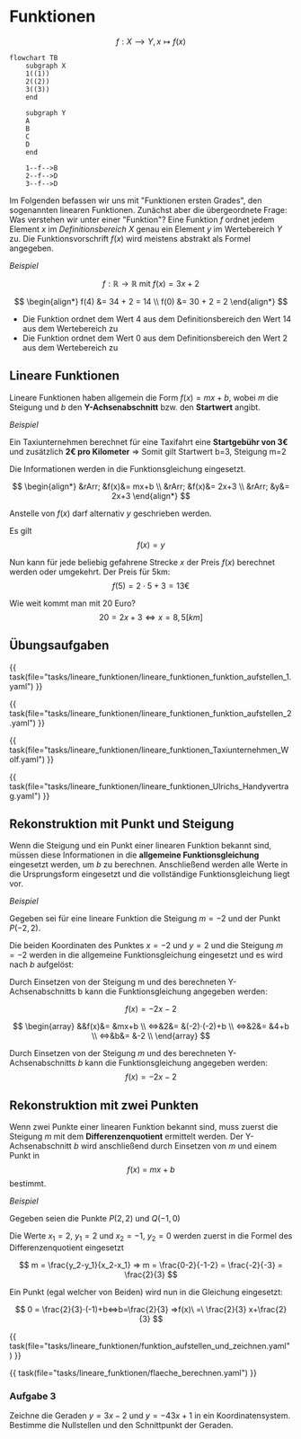 # Funktionen

$$ 
f: X ⟶ Y, x ↦ f(x)
$$

``` mermaid
flowchart TB
    subgraph X
    1((1))
    2((2))
    3((3))
    end

    subgraph Y
    A
    B
    C
    D
    end

    1--f-->B
    2--f-->D
    3--f-->D
```

Im Folgenden befassen wir uns mit "Funktionen ersten Grades", den sogenannten linearen Funktionen. 
Zunächst aber die übergeordnete Frage: Was verstehen wir unter einer "Funktion"? 
Eine Funktion $f$ ordnet jedem Element $x$ im *Definitionsbereich* $X$ genau ein Element $y$ im Wertebereich $Y$ zu. Die Funktionsvorschrift $f(x)$ wird meistens abstrakt als Formel angegeben.

_Beispiel_

$$
f: \mathbb{R} \to \mathbb{R} \text{ mit } f(x) = 3x + 2
$$

$$
\begin{align*}
f(4) &= 34 + 2 = 14 \\
f(0) &= 30 + 2 = 2
\end{align*}
$$

* Die Funktion ordnet dem Wert $4$ aus dem Definitionsbereich den Wert $14$ aus dem Wertebereich zu
* Die Funktion ordnet dem Wert $0$ aus dem Definitionsbereich den Wert $2$ aus dem Wertebereich zu

## Lineare Funktionen
Lineare Funktionen haben allgemein die Form $f(x)=mx+b$, wobei $m$ die Steigung und $b$ den **Y-Achsenabschnitt** bzw. den **Startwert** angibt.

_Beispiel_

Ein Taxiunternehmen berechnet für eine Taxifahrt eine **Startgebühr von 3€**  und zusätzlich **2€ pro Kilometer**	&rArr; Somit gilt Startwert b=3, Steigung m=2

Die Informationen werden in die Funktionsgleichung eingesetzt.

$$
\begin{align*}
&rArr; &f(x)&= mx+b \\
&rArr; &f(x)&= 2x+3 \\
&rArr; &y&= 2x+3
\end{align*}
$$

Anstelle von $f(x)$ darf alternativ $y$ geschrieben werden. 

Es gilt 
$$
f(x)=y
$$

Nun kann für jede beliebig gefahrene Strecke $x$ der Preis $f(x)$ berechnet werden oder umgekehrt.
Der Preis für 5km:
$$ 
f(5) = 2 \cdot 5 + 3 = 13\text{€}
$$   

Wie weit kommt man mit 20 Euro? 
$$ 
20 = 2x + 3 ⇔ x = 8,5[km]
$$

## Übungsaufgaben

{{ task(file="tasks/lineare_funktionen/lineare_funktionen_funktion_aufstellen_1.yaml") }}

{{ task(file="tasks/lineare_funktionen/lineare_funktionen_funktion_aufstellen_2.yaml") }}

{{ task(file="tasks/lineare_funktionen/lineare_funktionen_Taxiunternehmen_Wolf.yaml") }}

{{ task(file="tasks/lineare_funktionen/lineare_funktionen_Ulrichs_Handyvertrag.yaml") }}

## Rekonstruktion mit Punkt und Steigung
Wenn die Steigung und ein Punkt einer linearen Funktion bekannt sind, müssen diese Informationen in die **allgemeine Funktionsgleichung** eingesetzt werden, um $b$ zu berechnen. Anschließend werden alle Werte in die Ursprungsform eingesetzt und die vollständige Funktionsgleichung liegt vor.

_Beispiel_

Gegeben sei für eine lineare Funktion die Steigung $m=-2$ und der Punkt $P(-2,2)$.

Die beiden Koordinaten des Punktes $x=-2$ und $y=2$ und die Steigung $m=-2$ werden in die allgemeine Funktionsgleichung eingesetzt und es wird nach $b$ aufgelöst:

Durch Einsetzen von der Steigung m und des berechneten Y-Achsenabschnitts b kann die Funktionsgleichung angegeben werden:

$$
f(x) = -2x-2
$$
 
$$
\begin{array}
&&f(x)&= &mx+b \\ 
⇔&2&= &(-2)⋅(-2)+b \\ 
⇔&2&= &4+b \\
⇔&b&= &-2 \\
\end{array}
$$

Durch Einsetzen von der Steigung $m$ und des berechneten Y-Achsenabschnitts $b$ kann die Funktionsgleichung angegeben werden:
$$
f(x)=-2x-2
$$

## Rekonstruktion mit zwei Punkten
Wenn zwei Punkte einer linearen Funktion bekannt sind, muss zuerst die Steigung $m$ mit dem **Differenzenquotient** ermittelt werden. Der Y-Achsenabschnitt $b$ wird anschließend durch Einsetzen von $m$ und einem Punkt in 
$$
f(x)\ =\ mx+b
$$ 
bestimmt.

_Beispiel_

Gegeben seien die Punkte $P(2,2)$ und $Q(-1,0)$

Die Werte $x_1=2$, $y_1=2$ und $x_2=-1$, $y_2=0$ werden zuerst in die Formel des Differenzenquotient eingesetzt	

$$ 
m = \frac{y_2-y_1}{x_2-x_1}
⇒	m = \frac{0-2}{-1-2} = \frac{-2}{-3} = \frac{2}{3}
$$ 

Ein Punkt (egal welcher von Beiden) wird nun in die Gleichung eingesetzt:

$$
0 = \frac{2}{3}⋅(-1)+b⇔b=\frac{2}{3} 
⇒f(x)\ =\ \frac{2}{3} x+\frac{2}{3}
$$

{{ task(file="tasks/lineare_funktionen/funktion_aufstellen_und_zeichnen.yaml") }}

{{ task(file="tasks/lineare_funktionen/flaeche_berechnen.yaml") }}

### Aufgabe 3
Zeichne die Geraden $y=3x−2$ und $y=−43​x+1$ in ein Koordinatensystem. 
Bestimme die Nullstellen und den Schnittpunkt der Geraden.